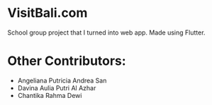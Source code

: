 # VisitBali.com

School group project that I turned into web app. Made using Flutter.

# Other Contributors:
- Angeliana Putricia Andrea San
- Davina Aulia Putri Al Azhar
- Chantika Rahma Dewi
